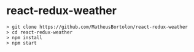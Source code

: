 # react-redux-weather
```
> git clone https://github.com/MatheusBortolon/react-redux-weather
> cd react-redux-weather
> npm install
> npm start
```
